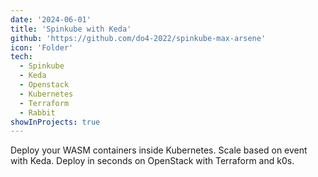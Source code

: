 ```yaml
---
date: '2024-06-01'
title: 'Spinkube with Keda'
github: 'https://github.com/do4-2022/spinkube-max-arsene'
icon: 'Folder'
tech:
  - Spinkube
  - Keda
  - Openstack
  - Kubernetes
  - Terraform
  - Rabbit
showInProjects: true
---
```


Deploy your WASM containers inside Kubernetes. Scale based on event with Keda.
Deploy in seconds on OpenStack with Terraform and k0s.
